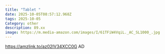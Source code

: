 ```yaml
---
title: "Tablet "
date: 2025-10-05T08:57:12.968Z
tags: 2025-10-05
Category: other
description: 89.xx
image: https://m.media-amazon.com/images/I/61TFiW4VqiL._AC_SL1000_.jpg
---
```

https://amzlink.to/az02IV34XCC0G AD